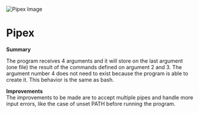 ![Pipex Image](https://www.42porto.com/wp-content/uploads/2024/08/42-Porto-Horizontal.png)

# Pipex

**Summary**

The program receives 4 arguments and it will store on the last argument (one file) the result of the commands defined on argument 2 and 3. The argument number 4 does not need to exist because the program is able to create it. This behavior is the same as bash.

**Improvements**  
The improvements to be made are to accept multiple pipes and handle more input errors, like the case of unset PATH before running the program.